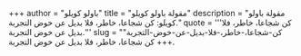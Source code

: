 +++
author = "باولو كويلو"
title = "مقولة باولو كويلو"
description = "مقولة باولو كويلو: كن شجاعا، خاطر، فلا بديل عن خوض التجربة."
quote = '''كن شجاعا، خاطر، فلا بديل عن خوض التجربة.'''
slug = "كن-شجاعا،-خاطر،-فلا-بديل-عن-خوض-التجربة"
+++
كن شجاعا، خاطر، فلا بديل عن خوض التجربة.
